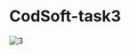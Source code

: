 # CodSoft-task3


![3](https://github.com/codechan-dev/CodSoft-task3/assets/89308654/0d8670f8-6479-4b0d-9712-8379c732ff36)
